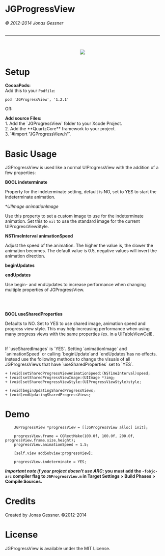 <h1>JGProgressView</h1><h6>© 2012-2014 Jonas Gessner</h6>

----------------
<br>

<p align="center">
<img src=http://j-gessner.de/general/images/JGProgressView.png>
</p>

Setup
=====
<b>CocoaPods:</b><br>
Add this to your `Podfile`:
```
pod 'JGProgressView', '1.2.1'
```
<p>
OR:
<p>
<b>Add source Files:</b><br>
1. Add the `JGProgressView` folder to your Xcode Project.<br>
2. Add the **QuartzCore** framework to your project.<br>
3. `#import "JGProgressView.h"`.<br>

Basic Usage
===========

JGProgressView is used like a normal UIProgressView with the addition of a few properties:


**BOOL indeterminate**

Property for the indeterminate setting, default is NO, set to YES to start the indeterminate animation.



**UIImage *animationImage**

Use this property to set a custom image to use for the indeterminate animation. Set this to `nil` to use the standard image for the current UIProgressViewStyle.


**NSTimeInterval animationSpeed**

Adjust the speed of the animation. The higher the value is, the slower the animation becomes. The default value is 0.5, negative values will invert the animation direction.


**beginUpdates**

**endUpdates**

Use begin- and endUpdates to increase performance when changing multiple properties of JGProgressView.


<br>
<br>

**BOOL useSharedProperties**

Defaults to NO. Set to YES to use shared image, animation speed and progress view style. This may help increasing performance when using many progress views with the same properties (ex. in a UITableViewCell).

<br>
If `useSharedImages` is `YES`. Setting `animationImage` and `animationSpeed` or calling `beginUpdate`and `endUpdates`has no effects. Instead use the following methods to change the visuals of all JGProgressViews that have `useSharedProperties` set to `YES`.


	+ (void)setSharedProgressViewAnimationSpeed:(NSTimeInterval)speed;
	+ (void)setSharedProgressViewImage:(UIImage *)img;
	+ (void)setSharedProgressViewStyle:(UIProgressViewStyle)style;

	+ (void)beginUpdatingSharedProgressViews;
	+ (void)endUpdatingSharedProgressViews;

Demo
=====
```objc
	JGProgressView *progressView = [[JGProgressView alloc] init];
	
	progressView.frame = CGRectMake(100.0f, 100.0f, 200.0f, progressView.frame.size.height);
	progressView.animationSpeed = 1.5;
	
	[self.view addSubview:progressView];

	progressView.indeterminate = YES;
```

__*Important note if your project doesn't use ARC*: you must add the `-fobjc-arc` compiler flag to `JGProgressView.m` in Target Settings > Build Phases > Compile Sources.__


Credits
======
Created by Jonas Gessner. ©2012-2014


License
=====

JGProgressView is available under the MIT License.
